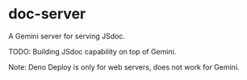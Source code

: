# doc-server

A Gemini server for serving JSdoc.

TODO: Building JSdoc capability on top of Gemini.

Note: Deno Deploy is only for web servers, does not work for Gemini.
